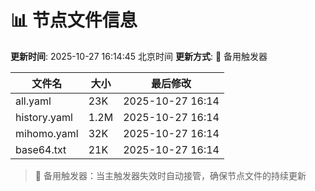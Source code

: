 # 📊 节点文件信息

**更新时间**: 2025-10-27 16:14:45 北京时间
**更新方式**: 🔄 备用触发器

| 文件名 | 大小 | 最后修改 |
|--------|------|----------|
| all.yaml | 23K | 2025-10-27 16:14 |
| history.yaml | 1.2M | 2025-10-27 16:14 |
| mihomo.yaml | 32K | 2025-10-27 16:14 |
| base64.txt | 21K | 2025-10-27 16:14 |

> 🔄 备用触发器：当主触发器失效时自动接管，确保节点文件的持续更新
